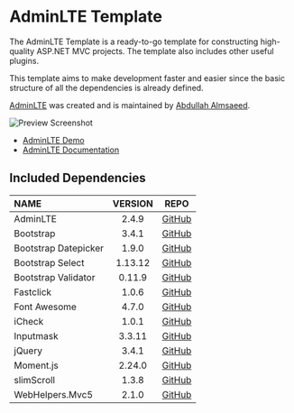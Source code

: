 # AdminLTE Template

The AdminLTE Template is a ready-to-go template for constructing high-quality ASP.NET MVC projects.
The template also includes other useful plugins.

This template aims to make development faster and easier since the basic structure of all the
dependencies is already defined.

[AdminLTE](https://github.com/ColorlibHQ/AdminLTE) was created and is maintained
by [Abdullah Almsaeed](https://almsaeedstudio.com/).

![Preview Screenshot](https://raw.githubusercontent.com/c0shea/AdminLTE-Template/master/src/AdminLTE%20Template%20Installer/AdminLTE%20Preview.png)

- [AdminLTE Demo](https://adminlte.io/themes/AdminLTE/index2.html)
- [AdminLTE Documentation](https://adminlte.io/themes/AdminLTE/documentation/index.html)

## Included Dependencies
| NAME | VERSION | REPO |
| :--- | :---: | :---: |
| AdminLTE | 2.4.9 | [GitHub](https://github.com/ColorlibHQ/AdminLTE)
| Bootstrap | 3.4.1 | [GitHub](https://github.com/twbs/bootstrap)
| Bootstrap Datepicker | 1.9.0 | [GitHub](https://github.com/uxsolutions/bootstrap-datepicker)
| Bootstrap Select | 1.13.12 | [GitHub](https://github.com/silviomoreto/bootstrap-select)
| Bootstrap Validator | 0.11.9 | [GitHub](https://github.com/1000hz/bootstrap-validator)
| Fastclick | 1.0.6 | [GitHub](https://github.com/ftlabs/fastclick)
| Font Awesome | 4.7.0 | [GitHub](https://github.com/FortAwesome/Font-Awesome)
| iCheck | 1.0.1 | [GitHub](https://github.com/fronteed/iCheck/)
| Inputmask | 3.3.11 | [GitHub](http://github.com/RobinHerbots/jquery.inputmask)
| jQuery | 3.4.1 | [GitHub](https://github.com/jquery/jquery)
| Moment.js | 2.24.0 | [GitHub](https://github.com/moment/moment/)
| slimScroll | 1.3.8 | [GitHub](https://github.com/rochal/jQuery-slimScroll)
| WebHelpers.Mvc5 | 2.1.0 | [GitHub](https://github.com/c0shea/WebHelpers.Mvc5)
